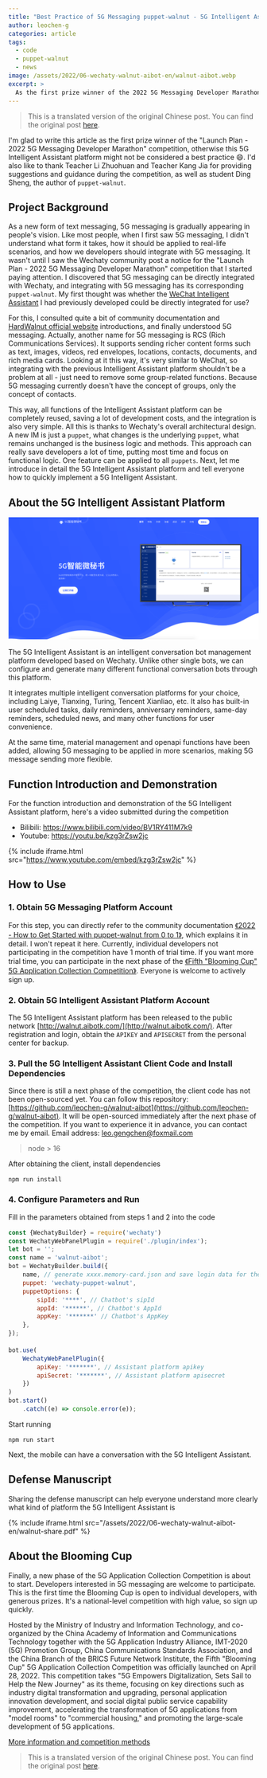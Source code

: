 ```yaml
---
title: "Best Practice of 5G Messaging puppet-walnut - 5G Intelligent Assistant"
author: leochen-g
categories: article
tags:
  - code
  - puppet-walnut
  - news
image: /assets/2022/06-wechaty-walnut-aibot-en/walnut-aibot.webp
excerpt: >
  As the first prize winner of the 2022 5G Messaging Developer Marathon, this article introduces the 5G Intelligent Assistant platform built with Wechaty's puppet-walnut, demonstrating best practices for 5G messaging bot development.
---
```


> This is a translated version of the original Chinese post. You can find the original post [here](/2022/06/12/wechaty-walnut-aibot/).
  
I'm glad to write this article as the first prize winner of the "Launch Plan - 2022 5G Messaging Developer Marathon" competition, otherwise this 5G Intelligent Assistant platform might not be considered a best practice 😄. I'd also like to thank Teacher Li Zhuohuan and Teacher Kang Jia for providing suggestions and guidance during the competition, as well as student Ding Sheng, the author of `puppet-walnut`.

## Project Background

As a new form of text messaging, 5G messaging is gradually appearing in people's vision. Like most people, when I first saw 5G messaging, I didn't understand what form it takes, how it should be applied to real-life scenarios, and how we developers should integrate with 5G messaging. It wasn't until I saw the Wechaty community post a notice for the "Launch Plan - 2022 5G Messaging Developer Marathon" competition that I started paying attention. I discovered that 5G messaging can be directly integrated with Wechaty, and integrating with 5G messaging has its corresponding `puppet-walnut`. My first thought was whether the [WeChat Intelligent Assistant](https://wechaty.js.org/2020/05/31/wechaty-web-panel-plugin/) I had previously developed could be directly integrated for use?

For this, I consulted quite a bit of community documentation and [HardWalnut official website](https://www.5g-msg.com/#/) introductions, and finally understood 5G messaging. Actually, another name for 5G messaging is RCS (Rich Communications Services). It supports sending richer content forms such as text, images, videos, red envelopes, locations, contacts, documents, and rich media cards. Looking at it this way, it's very similar to WeChat, so integrating with the previous Intelligent Assistant platform shouldn't be a problem at all - just need to remove some group-related functions. Because 5G messaging currently doesn't have the concept of groups, only the concept of contacts.

This way, all functions of the Intelligent Assistant platform can be completely reused, saving a lot of development costs, and the integration is also very simple. All this is thanks to Wechaty's overall architectural design. A new IM is just a `puppet`, what changes is the underlying `puppet`, what remains unchanged is the business logic and methods. This approach can really save developers a lot of time, putting most time and focus on functional logic. One feature can be applied to all `puppets`. Next, let me introduce in detail the 5G Intelligent Assistant platform and tell everyone how to quickly implement a 5G Intelligent Assistant.

## About the 5G Intelligent Assistant Platform

![image](/assets/2022/06-wechaty-walnut-aibot-en/web.webp)

The 5G Intelligent Assistant is an intelligent conversation bot management platform developed based on Wechaty. Unlike other single bots, we can configure and generate many different functional conversation bots through this platform.

It integrates multiple intelligent conversation platforms for your choice, including Laiye, Tianxing, Turing, Tencent Xianliao, etc. It also has built-in user scheduled tasks, daily reminders, anniversary reminders, same-day reminders, scheduled news, and many other functions for user convenience.

At the same time, material management and openapi functions have been added, allowing 5G messaging to be applied in more scenarios, making 5G message sending more flexible.

## Function Introduction and Demonstration

For the function introduction and demonstration of the 5G Intelligent Assistant platform, here's a video submitted during the competition

- Bilibili: <https://www.bilibili.com/video/BV1RY411M7k9>
- Youtube: <https://youtu.be/kzg3rZsw2jc>

{% include iframe.html src="https://www.youtube.com/embed/kzg3rZsw2jc" %}

## How to Use

### 1. Obtain 5G Messaging Platform Account

For this step, you can directly refer to the community documentation [《2022 - How to Get Started with puppet-walnut from 0 to 1》](https://wechaty.js.org/2022/04/22/how-to-start-puppet-walnut/), which explains it in detail. I won't repeat it here. Currently, individual developers not participating in the competition have 1 month of trial time.
If you want more trial time, you can participate in the next phase of the [《Fifth "Blooming Cup" 5G Application Collection Competition》](https://mp.weixin.qq.com/s/JSReqEBTuShME0Jzskaiog). Everyone is welcome to actively sign up.

### 2. Obtain 5G Intelligent Assistant Platform Account

The 5G Intelligent Assistant platform has been released to the public network [http://walnut.aibotk.com/](http://walnut.aibotk.com/). After registration and login, obtain the `APIKEY` and `APISECRET` from the personal center for backup.

### 3. Pull the 5G Intelligent Assistant Client Code and Install Dependencies

Since there is still a next phase of the competition, the client code has not been open-sourced yet. You can follow this repository: [https://github.com/leochen-g/walnut-aibot](https://github.com/leochen-g/walnut-aibot). It will be open-sourced immediately after the next phase of the competition. If you want to experience it in advance, you can contact me by email.
Email address: leo.gengchen@foxmail.com

> node > 16

After obtaining the client, install dependencies

```shell
npm run install
```

### 4. Configure Parameters and Run

Fill in the parameters obtained from steps 1 and 2 into the code

```javascript
const {WechatyBuilder} = require('wechaty')
const WechatyWebPanelPlugin = require('./plugin/index');
let bot = '';
const name = 'walnut-aibot';
bot = WechatyBuilder.build({
    name, // generate xxxx.memory-card.json and save login data for the next login
    puppet: 'wechaty-puppet-walnut',
    puppetOptions: {
        sipId: '****', // Chatbot's sipId
        appId: '******', // Chatbot's AppId
        appKey: '*******' // Chatbot's AppKey
    },
});

bot.use(
    WechatyWebPanelPlugin({
        apiKey: '*******', // Assistant platform apikey
        apiSecret: '*******', // Assistant platform apisecret
    })
)
bot.start()
    .catch((e) => console.error(e));
```

Start running

```shell
npm run start
```

Next, the mobile can have a conversation with the 5G Intelligent Assistant.

## Defense Manuscript

Sharing the defense manuscript can help everyone understand more clearly what kind of platform the 5G Intelligent Assistant is

{% include iframe.html src="/assets/2022/06-wechaty-walnut-aibot-en/walnut-share.pdf" %}

## About the Blooming Cup

Finally, a new phase of the 5G Application Collection Competition is about to start. Developers interested in 5G messaging are welcome to participate. This is the first time the Blooming Cup is open to individual developers, with generous prizes. It's a national-level competition with high value, so sign up quickly.

Hosted by the Ministry of Industry and Information Technology, and co-organized by the China Academy of Information and Communications Technology together with the 5G Application Industry Alliance, IMT-2020 (5G) Promotion Group, China Communications Standards Association, and the China Branch of the BRICS Future Network Institute, the Fifth "Blooming Cup" 5G Application Collection Competition was officially launched on April 28, 2022. This competition takes "5G Empowers Digitalization, Sets Sail to Help the New Journey" as its theme, focusing on key directions such as industry digital transformation and upgrading, personal application innovation development, and social digital public service capability improvement, accelerating the transformation of 5G applications from "model rooms" to "commercial housing," and promoting the large-scale development of 5G applications.

[More information and competition methods](https://mp.weixin.qq.com/s/JSReqEBTuShME0Jzskaiog)

> This is a translated version of the original Chinese post. You can find the original post [here](/2022/06/12/wechaty-walnut-aibot/).
